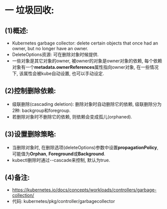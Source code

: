 # 一 垃圾回收:
## (1)概述:
- Kubernetes garbage collector: delete certain objects that once had an owner, but no longer have an owner.
- DeleteOptions资源: 可在删除对象时候提供.
- 一些对象是其它对象的owner, 被owner的对象是owner对象的依赖, 每个依赖对象有一个**metadata.ownerReferences**属性指向owner对象, 在一些情况下, 该属性会被kube自动设置, 也可以手动设定.

## (2)控制删除依赖:
- 级联删除(cascading deletion): 删除对象时自动删除它的依赖, 级联删除分为2种: backgroup和foregroup.
- 若删除对象时不删除它的依赖, 则依赖会变成孤儿(orphaned).

## (3)设置删除策略:
- 当删除对象时, 在删除选项(deleteOptions)参数中设置**propagationPolicy**, 可能值为**Orphan**, **Foreground**或**Background**.
- kubectl删除时通过--cascade来控制, 默认为true.

## (4)备注:
- https://kubernetes.io/docs/concepts/workloads/controllers/garbage-collection/
- 代码: kubernetes/pkg/controller/garbagecollector
